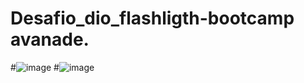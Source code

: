 # Desafio_dio_flashligth-bootcamp avanade.
#![image](https://user-images.githubusercontent.com/100949936/174422932-53346e0c-eb17-4f29-b010-fa7710cc538f.png)
#![image](https://user-images.githubusercontent.com/100949936/174422952-cd3d6b80-4608-4d95-930f-b12fec57df44.png)

